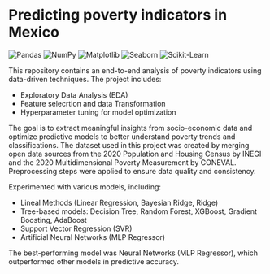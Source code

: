# Predicting poverty indicators in Mexico
![Pandas](https://img.shields.io/badge/Pandas-2C2D72?style=for-the-badge&logo=pandas&logoColor=white)
![NumPy](https://img.shields.io/badge/NumPy-013243?style=for-the-badge&logo=numpy&logoColor=white)
![Matplotlib](https://img.shields.io/badge/Matplotlib-11557c?style=for-the-badge)
![Seaborn](https://img.shields.io/badge/Seaborn-0081A5?style=for-the-badge)
![Scikit-Learn](https://img.shields.io/badge/Scikit--Learn-F7931E?style=for-the-badge&logo=scikitlearn&logoColor=white)

This repository contains an end-to-end analysis of poverty indicators using data-driven techniques. The project includes:

- Exploratory Data Analysis (EDA)
- Feature selecrtion and data Transformation
- Hyperparameter tuning for model optimization

The goal is to extract meaningful insights from socio-economic data and optimize predictive models to better understand poverty trends and classifications.
The dataset used in this project was created by merging open data sources from the 2020 Population and Housing Census by INEGI and the 2020 Multidimensional Poverty Measurement by CONEVAL. Preprocessing steps were applied to ensure data quality and consistency.

Experimented with various models, including:
- Lineal Methods (Linear Regression, Bayesian Ridge,
Ridge)
- Tree-based models: Decision Tree, Random Forest, XGBoost, Gradient Boosting, AdaBoost
- Support Vector Regression (SVR)
- Artificial Neural Networks (MLP Regressor)

The best-performing model was Neural Networks (MLP Regressor), which outperformed other models in predictive accuracy.

